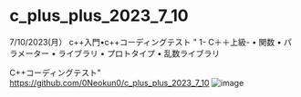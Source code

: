 # c_plus_plus_2023_7_10
7/10/2023(月）
c++入門•c++コーディングテスト
"	1- C＋＋上級- 
	• 関数
	• パラメーター
	• ライブラリ
	• プロトタイプ
	• 乱数ライブラリ

C++コーディングテスト"
https://github.com/0Neokun0/c_plus_plus_2023_7_10
![image](https://github.com/0Neokun0/c_plus_plus_2023_7_10/assets/90218986/a2c3c451-2732-4d6e-bccf-1d27d6b94cd1)
